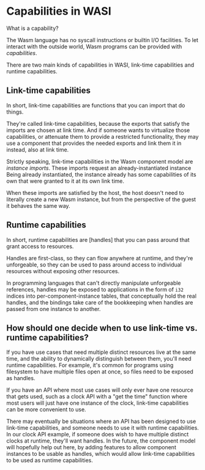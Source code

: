 # Capabilities in WASI

What is a capability?

The Wasm language has no syscall instructions or builtin I/O facilities.
To let interact with the outside world, Wasm programs can be provided
with *capabilities*.

There are two main kinds of capabilities in WASI, link-time capabilities
and runtime capabilities.

## Link-time capabilities

In short, link-time capabilities are functions that you can import that
do things.

They're called link-time capabilities, because the exports that satisfy the
imports are chosen at link time. And if someone wants to virtualize those
capabilities, or attenuate them to provide a restricted functionality, they
may use a component that provides the needed exports and link them it in
instead, also at link time.

Strictly speaking, link-time capabilities in the Wasm component model are
*instance imports*. These imports request an already-instantiated instance
Being already instantiated, the instance already has some capabilities of
its own that were granted to it at its own link time.

When these imports are satisfied by the host, the host doesn't need to
literally create a new Wasm instance, but from the perspective of the guest
it behaves the same way.

## Runtime capabilities

In short, runtime capabilities are [handles] that you can pass around that
grant access to resources.

Handles are first-class, so they can flow anywhere at runtime, and they're
unforgeable, so they can be used to pass around access to individual
resources without exposing other resources.

In programming languages that can't directly manipulate unforgeable references,
handles may be exposed to applications in the form of `i32` indices into
per-component-instance tables, that conceptually hold the real handles, and
the bindings take care of the bookkeeping when handles are passed from one
instance to another.

## How should one decide when to use link-time vs. runtime capabilities?

If you have use cases that need multiple distinct resources live at the
same time, and the ability to dynamically distinguish between them, you'll
need runtime capabilities. For example, it's common for programs using
filesystem to have multiple files open at once, so files need to be
exposed as handles.

If you have an API where most use cases will only ever have one resource
that gets used, such as a clock API with a "get the time" function where
most users will just have one instance of the clock, link-time capabilities
can be more convenient to use.

There may eventually be situations where an API has been designed to use
link-time capabilities, and someone needs to use it with runtime capabilities.
In our clock API example, if someone does wish to have multiple distinct
clocks at runtime, they'll want handles. In the future, the component model
will hopefully help out here, by adding features to allow component instances
to be usable as handles, which would allow link-time capabilities to be
used as runtime capabilities.

[*handles*]: https://github.com/WebAssembly/component-model/blob/main/design/mvp/Explainer.md#handle-types

